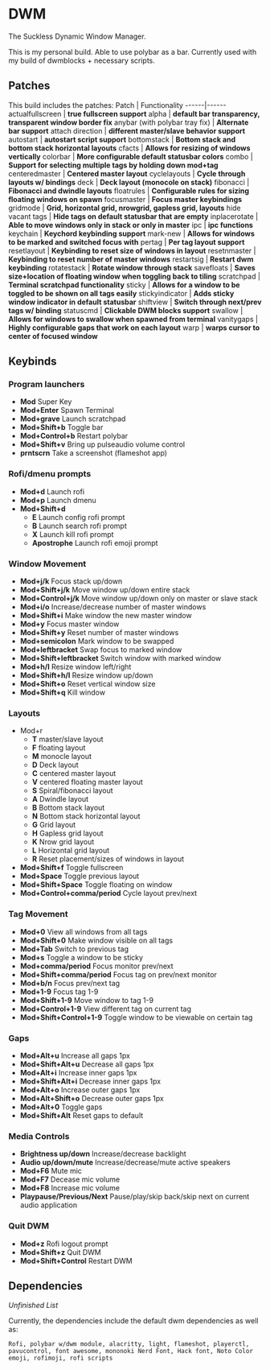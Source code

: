 # DWM
The Suckless Dynamic Window Manager.

This is my personal build. Able to use polybar as a bar. Currently used with my build of dwmblocks + necessary scripts.

## Patches
This build includes the patches:
Patch | Functionality
------|------
actualfullscreen | **true fullscreen support**
alpha            | **default bar transparency, transparent window border fix**
anybar (with polybar tray fix) | **Alternate bar support**
attach direction | **different master/slave behavior support** 
autostart        | **autostart script support**
bottomstack      | **Bottom stack and bottom stack horizontal layouts**
cfacts           | **Allows for resizing of windows vertically**
colorbar         | **More configurable default statusbar colors**
combo            | **Support for selecting multiple tags by holding down mod+tag**
centeredmaster   | **Centered master layout**
cyclelayouts     | **Cycle through layouts w/ bindings**
deck             | **Deck layout (monocole on stack)**
fibonacci        | **Fibonacci and dwindle layouts**
floatrules       | **Configurable rules for sizing floating windows on spawn**
focusmaster      | **Focus master keybindings**
gridmode         | **Grid, horizontal grid, nrowgrid, gapless grid, layouts**
hide vacant tags | **Hide tags on default statusbar that are empty**
inplacerotate    | **Able to move windows only in stack or only in master**
ipc              | **ipc functions**
keychain         | **Keychord keybinding support**
mark-new         | **Allows for windows to be marked and switched focus with**
pertag           | **Per tag layout support**
resetlayout      | **Keybinding to reset size of windows in layout**
resetnmaster     | **Keybinding to reset number of master windows**
restartsig       | **Restart dwm keybinding**
rotatestack      | **Rotate window through stack**
savefloats       | **Saves size+location of floating window when toggling back to tiling**
scratchpad       | **Terminal scratchpad functionality**
sticky           | **Allows for a window to be toggled to be shown on all tags easily**
stickyindicator  | **Adds sticky window indicator in default statusbar**
shiftview        | **Switch through next/prev tags w/ binding**
statuscmd        | **Clickable DWM blocks support**
swallow          | **Allows for windows to swallow when spawned from terminal**
vanitygaps       | **Highly configurable gaps that work on each layout**
warp             | **warps cursor to center of focused window**

## Keybinds

### Program launchers
  - **Mod** Super Key
  - **Mod+Enter** Spawn Terminal
  - **Mod+grave** Launch scratchpad
  - **Mod+Shift+b** Toggle bar
  - **Mod+Control+b** Restart polybar
  - **Mod+Shift+v** Bring up pulseaudio volume control
  - **prntscrn** Take a screenshot (flameshot app)

### Rofi/dmenu prompts
  - **Mod+d** Launch rofi
  - **Mod+p** Launch dmenu
  - **Mod+Shift+d**
    * **E** Launch config rofi prompt
    * **B** Launch search rofi prompt
    * **X** Launch kill rofi prompt
    * **Apostrophe** Launch rofi emoji prompt

### Window Movement
  - **Mod+j/k** Focus stack up/down
  - **Mod+Shift+j/k** Move window up/down entire stack
  - **Mod+Control+j/k** Move window up/down only on master or slave stack
  - **Mod+i/o** Increase/decrease number of master windows
  - **Mod+Shift+i** Make window the new master window
  - **Mod+y** Focus master window
  - **Mod+Shift+y** Reset number of master windows
  - **Mod+semicolon** Mark window to be swapped
  - **Mod+leftbracket** Swap focus to marked window
  - **Mod+Shift+leftbracket** Switch window with marked window
  - **Mod+h/l** Resize window left/right
  - **Mod+Shift+h/l** Resize window up/down
  - **Mod+Shift+o** Reset vertical window size
  - **Mod+Shift+q** Kill window

### Layouts
  - Mod+r
    * **T** master/slave layout
    * **F** floating layout
    * **M** monocle layout
    * **D** Deck layout
    * **C** centered master layout
    * **V** centered floating master layout
    * **S** Spiral/fibonacci layout
    * **A** Dwindle layout
    * **B** Bottom stack layout
    * **N** Bottom stack horizontal layout
    * **G** Grid layout
    * **H** Gapless grid layout
    * **K** Nrow grid layout
    * **L** Horizontal grid layout
    * **R** Reset placement/sizes of windows in layout
  - **Mod+Shift+f** Toggle fullscreen
  - **Mod+Space** Toggle previous layout
  - **Mod+Shift+Space** Toggle floating on window
  - **Mod+Control+comma/period** Cycle layout prev/next

### Tag Movement
  - **Mod+0** View all windows from all tags
  - **Mod+Shift+0** Make window visible on all tags
  - **Mod+Tab** Switch to previous tag
  - **Mod+s** Toggle a window to be sticky
  - **Mod+comma/period** Focus monitor prev/next
  - **Mod+Shift+comma/period** Focus tag on prev/next monitor
  - **Mod+b/n** Focus prev/next tag
  - **Mod+1-9** Focus tag 1-9
  - **Mod+Shift+1-9** Move window to tag 1-9
  - **Mod+Control+1-9** View different tag on current tag
  - **Mod+Shift+Control+1-9** Toggle window to be viewable on certain tag

### Gaps
  - **Mod+Alt+u** Increase all gaps 1px
  - **Mod+Shift+Alt+u** Decrease all gaps 1px
  - **Mod+Alt+i** Increase inner gaps 1px
  - **Mod+Shift+Alt+i** Decrease inner gaps 1px
  - **Mod+Alt+o** Increase outer gaps 1px
  - **Mod+Alt+Shift+o** Decrease outer gaps 1px
  - **Mod+Alt+0** Toggle gaps
  - **Mod+Shift+Alt** Reset gaps to default
  
### Media Controls
  - **Brightness up/down** Increase/decrease backlight
  - **Audio up/down/mute** Increase/decrease/mute active speakers
  - **Mod+F6** Mute mic
  - **Mod+F7** Decease mic volume
  - **Mod+F8** Increase mic volume
  - **Playpause/Previous/Next** Pause/play/skip back/skip next on current audio application

### Quit DWM
  - **Mod+z** Rofi logout prompt
  - **Mod+Shift+z** Quit DWM
  - **Mod+Shift+Control** Restart DWM

## Dependencies
*Unfinished List*

Currently, the dependencies include the default dwm dependencies as well as:
```
Rofi, polybar w/dwm module, alacritty, light, flameshot, playerctl, pavucontrol, font awesome, mononoki Nerd Font, Hack font, Noto Color emoji, rofimoji, rofi scripts
```
